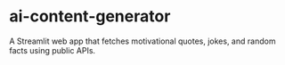 # ai-content-generator
A Streamlit web app that fetches motivational quotes, jokes, and random facts using public APIs.
